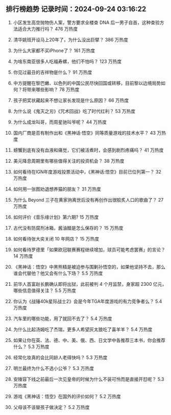
## 排行榜趋势 记录时间：2024-09-24 03:16:22
  
  1. 小区发生高空抛物伤人案，警方要求全楼查 DNA 后一男子自首，这种查验方法适合大力推行吗？ 476 万热度
    
  2. 清华姚班开设马上20年了，为什么没出巨擘？ 386 万热度
    
  3. 为什么大家都不买iPhone了？ 161 万热度
    
  4. 为啥东南亚很多人吃福寿螺，他们不怕吗？ 123 万热度
    
  5. 你见过最丑的吉祥物是什么？ 91 万热度
    
  6. 中方提醒在黎巴嫩、以色列的中国公民尽快回国或转移，目前黎以边境局势如何？将带来哪些影响？ 78 万热度
    
  7. 孩子把奖状藏起来不想让家长发现是什么原因？ 66 万热度
    
  8. 为什么说《鬼灭之刃》《咒术回战》吃了时代红利？ 53 万热度
    
  9. 为什么成龙叫哥，而周星驰叫爷呢？ 44 万热度
    
  10. 国内厂商是否有制作出和《黑神话·悟空》同等质量游戏的技术水平？ 43 万热度
    
  11. 螃蟹到底有没有血液和痛觉，它们被活煮时，会感到剧烈疼痛吗？ 41 万热度
    
  12. 美元降息周期里有哪些值得关注的投资机会？ 38 万热度
    
  13. 如何看待在IGN年度游戏投票活动中，《黑神话:悟空》目前已位列第一？ 32 万热度
    
  14. 如何用一张图劝退想养猫的朋友？ 31 万热度
    
  15. 为什么 Beyond 三子在黄家驹离世后没有再创作出很脍炙人口的歌曲了？ 27 万热度
    
  16. 如何评价《音乐缘计划》第六期? 15 万热度
    
  17. 古代没有防腐剂冰箱，酱油醋是怎么保存的？ 15 万热度
    
  18. 如何看待张大奕关闭 10 年网店？ 15 万热度
    
  19. 如何看待罗德里「如果欧冠联赛赛程继续增加，球员可能考虑罢赛」的言论？ 14 万热度
    
  20. 《黑神话：悟空》中黑熊精是被迫参与围剿孙悟空的，如果他坚持不去，那么谁会代替他？他又会有什么下场？ 5.5 万热度
    
  21. 前华人首富赵长鹏确认即将出狱，此前被判 4 个月监禁，身家超 2300 亿元，哪些信息值得关注？ 5.5 万热度
    
  22. 你认为《战锤40k星际战士2》会是今年TGA年度游戏的有力竞争者么？ 5.4 万热度
    
  23. 汽车里的哪些功能，用了就回不去了？ 5.4 万热度
    
  24. 为什么比起汤姆吃了杰瑞，更多人希望灰太狼吃了喜羊羊？ 5.4 万热度
    
  25. 如果让你在英、法、德、中、美、俄、西、日文学中各推荐三本书，你会推荐什么？ 5.3 万热度
    
  26. 经常化妆真的会比同龄人老得快吗？ 5.3 万热度
    
  27. 明兰最终为什么不选小公爷？ 5.3 万热度
    
  28. 安陵容下线之前最后一次见皇帝的时候为什么不装可怜而是直接开怼呢？ 5.3 万热度
    
  29. 游戏《黑神话：悟空》在国外的评价如何？ 5.2 万热度
    
  30. 父母该不该替孩子做决定？ 5.2 万热度
    
